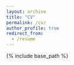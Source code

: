```yaml
---
layout: archive
title: "CV"
permalink: /cv/
author_profile: true
redirect_from:
  - /resume
---
```


{% include base_path %}




